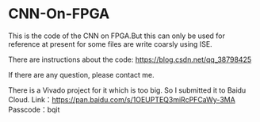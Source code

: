 # CNN-On-FPGA
This is the code of the CNN on FPGA.But this can only be used for reference at present for some files are write coarsly using ISE.

There are instructions about the code: https://blog.csdn.net/qq_38798425

If there are any question, please contact me.

There is a Vivado project for it which is too big. So I submitted it to Baidu Cloud.
Link：https://pan.baidu.com/s/1OEUPTEQ3miRcPFCaWy-3MA 
Passcode：bqit
